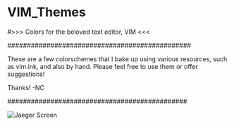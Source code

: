# VIM_Themes
#>>> Colors for the beloved text editor, VIM <<<

###############################################

These are a few colorschemes that I bake up using various resources, such as vim.ink, and also by hand. Please feel free to use them or offer suggestions! 

Thanks!
-NC

##############################################

![Jaeger Screen](https://raw.github.com/TheNicholsOfCharroth/VIM_Themes/Jaeger.png)


